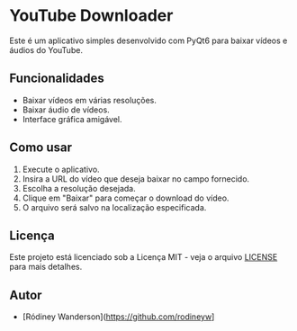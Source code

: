 
# YouTube Downloader

Este é um aplicativo simples desenvolvido com PyQt6 para baixar vídeos e áudios do YouTube.

## Funcionalidades

- Baixar vídeos em várias resoluções.
- Baixar áudio de vídeos.
- Interface gráfica amigável.

## Como usar

1. Execute o aplicativo.
2. Insira a URL do vídeo que deseja baixar no campo fornecido.
3. Escolha a resolução desejada.
4. Clique em "Baixar" para começar o download do vídeo.
5. O arquivo será salvo na localização especificada.

## Licença

Este projeto está licenciado sob a Licença MIT - veja o arquivo [LICENSE](LICENSE) para mais detalhes.


## Autor

- [Ródiney Wanderson](<https://github.com/rodineyw>]
